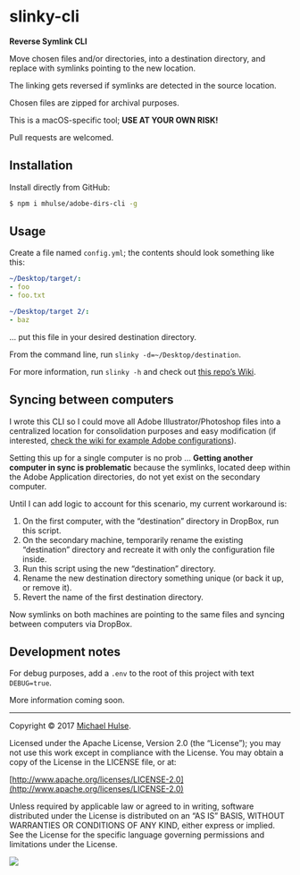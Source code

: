 # slinky-cli

**Reverse Symlink CLI**

Move chosen files and/or directories, into a destination directory, and replace with symlinks pointing to the new location.

The linking gets reversed if symlinks are detected in the source location.

Chosen files are zipped for archival purposes.

This is a macOS-specific tool; **USE AT YOUR OWN RISK!**

Pull requests are welcomed.

## Installation

Install directly from GitHub:

```bash
$ npm i mhulse/adobe-dirs-cli -g
```

## Usage

Create a file named `config.yml`; the contents should look something like this:

```yaml
~/Desktop/target/:
- foo
- foo.txt

~/Desktop/target 2/:
- baz
```

… put this file in your desired destination directory.

From the command line, run `slinky -d=~/Desktop/destination`.

For more information, run `slinky -h` and check out [this repo’s Wiki](../../wiki).

## Syncing between computers

I wrote this CLI so I could move all Adobe Illustrator/Photoshop files into a centralized location for consolidation purposes and easy modification (if interested, [check the wiki for example Adobe configurations](../../wiki/Configs-for-Adobe-Applications)).

Setting this up for a single computer is no prob … **Getting another computer in sync is problematic** because the symlinks, located deep within the Adobe Application directories, do not yet exist on the secondary computer.

Until I can add logic to account for this scenario, my current workaround is:

1. On the first computer, with the “destination” directory in DropBox, run this script.
1. On the secondary machine, temporarily rename the existing “destination” directory and recreate it with only the configuration file inside.
1. Run this script using the new “destination” directory.
1. Rename the new destination directory something unique (or back it up, or remove it).
1. Revert the name of the first destination directory.

Now symlinks on both machines are pointing to the same files and syncing between computers via DropBox.

## Development notes

For debug purposes, add a `.env` to the root of this project with text `DEBUG=true`.

More information coming soon.

---

Copyright © 2017 [Michael Hulse](http://mky.io).

Licensed under the Apache License, Version 2.0 (the “License”); you may not use this work except in compliance with the License. You may obtain a copy of the License in the LICENSE file, or at:

[http://www.apache.org/licenses/LICENSE-2.0](http://www.apache.org/licenses/LICENSE-2.0)

Unless required by applicable law or agreed to in writing, software distributed under the License is distributed on an “AS IS” BASIS, WITHOUT WARRANTIES OR CONDITIONS OF ANY KIND, either express or implied. See the License for the specific language governing permissions and limitations under the License.

<img src="https://github.global.ssl.fastly.net/images/icons/emoji/octocat.png">
